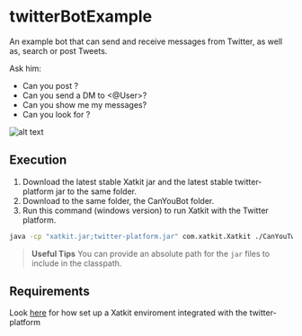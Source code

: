 # twitterBotExample

An example bot that can send and receive messages from Twitter, as well as, search or post Tweets.

Ask him:
- Can you post <Whatever you want>?
- Can you send a DM to <@User>?
- Can you show me my messages?
- Can you look for <Whatever you want>?

![alt text](https://raw.githubusercontent.com/ffc91/xatkit-examples/twitterBotExample/ExampleSnapshot.png)


## Execution

1. Download the latest stable Xatkit jar and the latest stable twitter-platform jar to the same folder. 
2. Download to the same folder, the CanYouBot folder.
3. Run this command (windows version) to run Xatkit with the Twitter platform.

```bash
java -cp "xatkit.jar;twitter-platform.jar" com.xatkit.Xatkit ./CanYouTweet/CanYouTweet.properties
```

> **Useful Tips** You can provide an absolute path for the `jar` files to include in the classpath.

## Requirements

Look [here](https://raw.githubusercontent.com/ffc91/xatkit-examples/twitterBotExample/CanYouTweet/ExampleSnapshot.png "here") for how set up a Xatkit enviroment integrated with the twitter-platform 